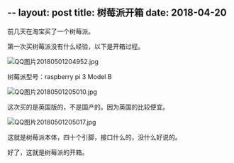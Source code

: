 --
layout: post
title:  树莓派开箱
date:   2018-04-20
---

前几天在淘宝买了一个树莓派。

第一次买树莓派没有什么经验，以下是开箱过程。

![QQ图片20180501204952.jpg](sduphylug.github.io/_posts/_imag/QQ图片20180501204952.jpg)

树莓派型号：raspberry pi 3 Model B

![QQ图片20180501205010.jpg ](sduphylug.github.io/_posts/_imag/QQ图片20180501205010.jpg)

这次买的是英国版的，不是国产的。因为英国的比较便宜。

![QQ图片20180501205017.jpg ](sduphylug.github.io/_posts/_imag/QQ图片20180501205017.jpg )

这就是树莓派本体，四十个引脚，接口什么的，没什么好说的。

好了，这就是树莓派的开箱。
